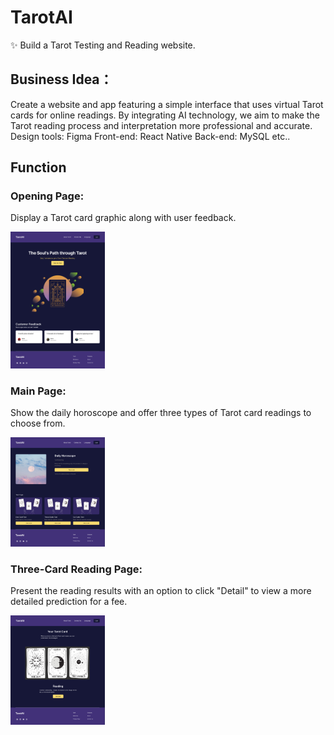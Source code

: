 # TarotAI
✨ Build a Tarot Testing and Reading website.

## Business Idea：
Create a website and app featuring a simple interface that uses virtual Tarot cards for online readings. By integrating AI technology, we aim to make the Tarot reading process and interpretation more professional and accurate.
Design tools: Figma
Front-end: React Native
Back-end: MySQL etc..

## Function

<p align="center">
  <h3>Opening Page:</h3>
  <p>Display a Tarot card graphic along with user feedback.</p>
  <img src="Figma/Tarot1.png" alt="main" width="30%" height="30%" />
  <h3>Main Page:</h3>
  <p>Show the daily horoscope and offer three types of Tarot card readings to choose from.</p>
  <img src="Figma/Tarot2.png" alt="main" width="30%" height="30%" />
  <h3>Three-Card Reading Page:</h3>
  <p>Present the reading results with an option to click "Detail" to view a more detailed prediction for a fee.</p>
  <img src="Figma/Tarot3.png" alt="main" width="30%" height="30%" />
</p>
